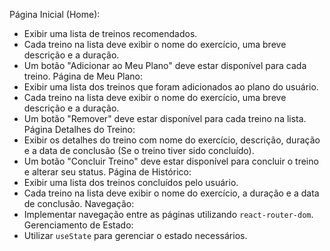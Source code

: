 Página Inicial (Home):
   - Exibir uma lista de treinos recomendados.
   - Cada treino na lista deve exibir o nome do exercício, uma breve descrição e a duração.
   - Um botão "Adicionar ao Meu Plano" deve estar disponível para cada treino.
Página de Meu Plano:
   - Exibir uma lista dos treinos que foram adicionados ao plano do usuário.
   - Cada treino na lista deve exibir o nome do exercício, uma breve descrição e a duração.
   - Um botão "Remover" deve estar disponível para cada treino na lista.
Página Detalhes do Treino:
   - Exibir os detalhes do treino com nome do exercício, descrição, duração e a data de conclusão (Se o treino tiver sido concluído).
   - Um botão "Concluir Treino" deve estar disponível para concluir o treino e alterar seu status.
Página de Histórico:
   - Exibir uma lista dos treinos concluídos pelo usuário.
   - Cada treino na lista deve exibir o nome do exercício, a duração e a data de conclusão.
Navegação:
   - Implementar navegação entre as páginas utilizando `react-router-dom`.
Gerenciamento de Estado:
   - Utilizar `useState` para gerenciar o estado necessários.